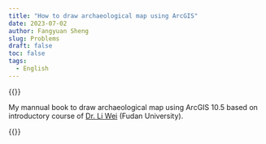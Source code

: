 ```yaml
---
title: "How to draw archaeological map using ArcGIS"
date: 2023-07-02
author: Fangyuan Sheng
slug: Problems
draft: false
toc: false
tags:
  - English
---
```


{{<block class="note">}}

My mannual book to draw archaeological map using ArcGIS 10.5 based on introductory course of [Dr. Li Wei](https://archsci.fudan.edu.cn/40/cf/c16260a409807/page.htm) (Fudan University).  

{{<end>}}



